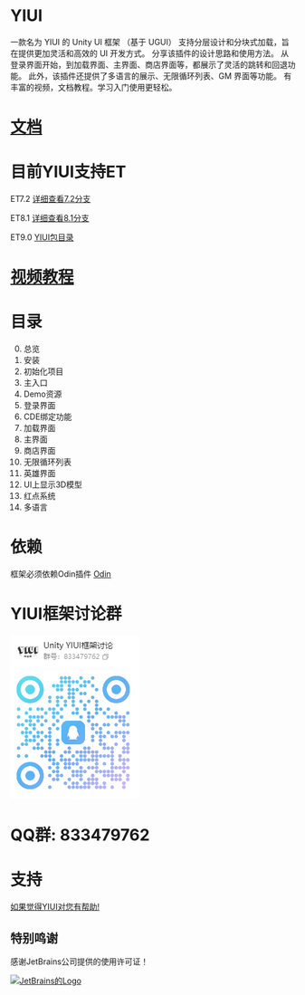 # YIUI

一款名为 YIUI  的 Unity UI 框架 （基于 UGUI）
支持分层设计和分块式加载，旨在提供更加灵活和高效的 UI 开发方式。
分享该插件的设计思路和使用方法。
从登录界面开始，到加载界面、主界面、商店界面等，都展示了灵活的跳转和回退功能。
此外，该插件还提供了多语言的展示、无限循环列表、GM 界面等功能。
有丰富的视频，文档教程。学习入门使用更轻松。

# [文档](https://lib9kmxvq7k.feishu.cn/wiki/ES7Gwz4EAiVGKSkotY5cRbTznuh)

# 目前YIUI支持ET

ET7.2 [详细查看7.2分支](https://github.com/LiShengYang-yiyi/YIUI/tree/YIUI-ET7.2)

ET8.1 [详细查看8.1分支](https://github.com/LiShengYang-yiyi/YIUI/tree/YIUI-ET8.1)

ET9.0 [YIUI包目录](https://lib9kmxvq7k.feishu.cn/wiki/XJxLwzTlViqD5TkSAw1c32Rqnd1)

# [视频教程](https://www.bilibili.com/video/BV1cz4y1s7QS)  

# 目录

0. 总览
1. 安装
2. 初始化项目
3. 主入口
4. Demo资源
5. 登录界面
6. CDE绑定功能
7. 加载界面
8. 主界面
9. 商店界面
10. 无限循环列表
11. 英雄界面
12. UI上显示3D模型
13. 红点系统
14. 多语言

# 依赖

框架必须依赖Odin插件
[Odin](https://assetstore.unity.com/packages/tools/utilities/odin-inspector-and-serializer-89041)

# YIUI框架讨论群
![二维码](https://github.com/LiShengYang-yiyi/YIUI/blob/main/Readme/YIUI框架讨论群二维码.png)

# QQ群: 833479762

# 支持
[如果觉得YIUI对您有帮助!](https://github.com/LiShengYang-yiyi/YIUI/blob/main/Readme/支持.md)

## 特别鸣谢

感谢JetBrains公司提供的使用许可证！

<p><a href="https://www.jetbrains.com/?from=fantasy">
<img src="https://user-images.githubusercontent.com/8274346/223466125-611c027a-61f3-4ea0-a96d-4052283da746.png" alt="JetBrains的Logo" width="20%" height="20%"></a></p>